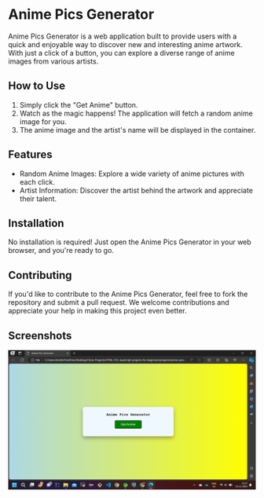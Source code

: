 
# Anime Pics Generator

Anime Pics Generator is a web application built to provide users with a quick and enjoyable way to discover new and interesting anime artwork. With just a click of a button, you can explore a diverse range of anime images from various artists.


## How to Use
1. Simply click the "Get Anime" button.
2. Watch as the magic happens! The application will fetch a random anime image for you.
3. The anime image and the artist's name will be displayed in the container.
## Features
- Random Anime Images: Explore a wide variety of anime pictures with each click.
- Artist Information: Discover the artist behind the artwork and appreciate their talent.
## Installation
No installation is required! Just open the Anime Pics Generator in your web browser, and you're ready to go.
## Contributing
If you'd like to contribute to the Anime Pics Generator, feel free to fork the repository and submit a pull request. We welcome contributions and appreciate your help in making this project even better.
## Screenshots

![App Screenshot 1](Screenshot%20(185).png)

